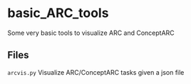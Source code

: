 # basic_ARC_tools

Some very basic tools to visualize ARC and ConceptARC


## Files

`arcvis.py` Visualize ARC/ConceptARC tasks given a json file